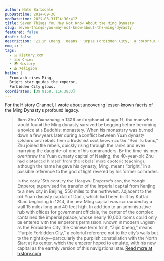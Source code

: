 ```yaml
---
author: Nate Barksdale
pubDatetime: 2014-09-30
modDatetime: 2025-03-31T16:30:41Z
title: Seven Things You May Not Know About the Ming Dynasty
slug: seven-things-you-may-not-know-about-the-ming-dynasty
featured: false
draft: false
description: “Zijin Cheng,” means “Purple Forbidden City,” a colorful reference not to the city’s walls but to the night sky.
emoji: 🀄
tags:
  - 🇭 History.com
  - 🇨🇳 China
  - 🌍 History
  - ⛪ Religion
haiku: |
  From ash rises Ming,
  Bright star guides the emperor,
  Forbidden City glows.
coordinates: [39.9168, 116.3833]
---
```


For the History Channel, I wrote about uncovering lesser-known facets of the Ming Dynasty's profound legacy.

> Born Zhu Yuanzhang in 1328 and orphaned at age 16, the man who would found the Ming dynasty survived by begging before becoming a novice at a Buddhist monastery. When his monastery was burned down a few years later during a conflict between Yuan dynasty soldiers and rebels from a Buddhist sect known as the “Red Turbans,” Zhu joined the rebels, quickly rising through the ranks and even marrying the daughter of one of his commanders. By the time his men overthrew the Yuan dynasty capital of Nanjing, the 40-year-old Zhu had distanced himself from the rebels’ more esoteric teachings, although the name he gave his dynasty, Ming, means “bright,” in a possible reference to the god of light revered by his former comrades.
>
> In the early 15th century the Hongwu Emperor’s son, the Yongle Emperor, supervised the transfer of the imperial capital from Nanjing to a new city in Beijing, 550 miles to the northwest. Adjacent to the old Yuan dynasty capital of Dadu, which had been built by Kublai Khan beginning in 1264, the new Ming capital was surrounded by a wall 15 miles long and 40 feet high. In addition to an administrative hub with offices for government officials, the center of the complex contained the imperial palace, whose nearly 10,000 rooms could only be entered with the emperor’s permission. Known in modern English as the Forbidden City, the Chinese term for it, “Zijin Cheng,” means “Purple Forbidden City,” a colorful reference not to the city’s walls but to the night sky—particularly the purplish constellation with the North Start at its center, which the emperor hoped to emulate, with his new capital as the earthly version of this navigational star.
> [Read more at history.com](https://www.history.com/news/7-things-you-may-not-know-about-the-ming-dynasty)
